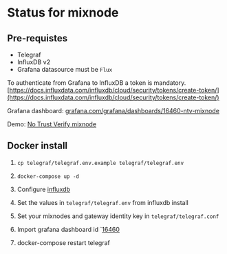 # Status for mixnode

## Pre-requistes
- Telegraf
- InfluxDB v2
- Grafana datasource must be `Flux`

To authenticate from Grafana to InfluxDB a token is mandatory. [https://docs.influxdata.com/influxdb/cloud/security/tokens/create-token/](https://docs.influxdata.com/influxdb/cloud/security/tokens/create-token/)

Grafana dashboard: [grafana.com/grafana/dashboards/16460-ntv-mixnode](https://grafana.com/grafana/dashboards/16460-ntv-mixnode)


Demo: [No Trust Verify mixnode](https://status.notrustverify.ch/)

## Docker install

1. `cp telegraf/telegraf.env.example telegraf/telegraf.env`
2. `docker-compose up -d`
3. Configure [influxdb](https://docs.influxdata.com/influxdb/v2.2/install/#set-up-influxdb-through-the-ui)
4. Set the values in `telegraf/telegraf.env` from influxdb install
5. Set your mixnodes and gateway identity key in `telegraf/telegraf.conf`
6. Import grafana dashboard id `[16460](https://grafana.com/grafana/dashboards/16460-ntv-mixnode)

7. docker-compose restart telegraf

